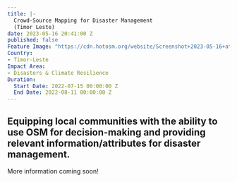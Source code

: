 ```yaml
---
title: |-
  Crowd-Source Mapping for Disaster Management
  (Timor Leste)
date: 2023-05-16 20:41:00 Z
published: false
Feature Image: "https://cdn.hotosm.org/website/Screenshot+2023-05-16+at+1.42.30+PM.png"
Country:
- Timor-Leste
Impact Area:
- Disasters & Climate Resilience
Duration:
  Start Date: 2022-07-15 00:00:00 Z
  End Date: 2022-08-11 00:00:00 Z
---
```


## Equipping local communities with the ability to use OSM for decision-making and providing relevant information/attributes for disaster management.

More information coming soon!